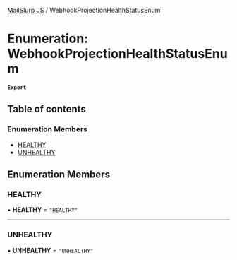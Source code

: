 [MailSlurp JS](../README.md) / WebhookProjectionHealthStatusEnum

# Enumeration: WebhookProjectionHealthStatusEnum

**`Export`**

## Table of contents

### Enumeration Members

- [HEALTHY](WebhookProjectionHealthStatusEnum.md#healthy)
- [UNHEALTHY](WebhookProjectionHealthStatusEnum.md#unhealthy)

## Enumeration Members

### HEALTHY

• **HEALTHY** = ``"HEALTHY"``

___

### UNHEALTHY

• **UNHEALTHY** = ``"UNHEALTHY"``
